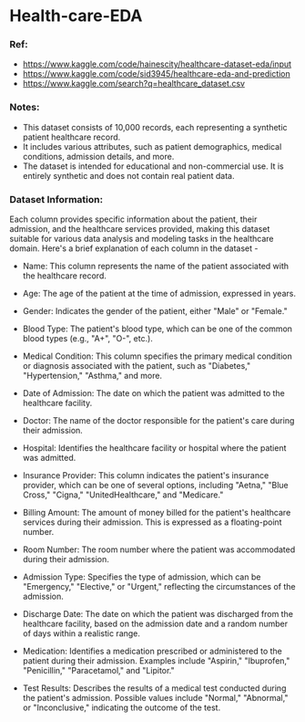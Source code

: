 # Health-care-EDA

### Ref: 
- https://www.kaggle.com/code/hainescity/healthcare-dataset-eda/input
- https://www.kaggle.com/code/sid3945/healthcare-eda-and-prediction
- https://www.kaggle.com/search?q=healthcare_dataset.csv

### Notes:
- This dataset consists of 10,000 records, each representing a synthetic patient healthcare record.
- It includes various attributes, such as patient demographics, medical conditions, admission details, and more.
- The dataset is intended for educational and non-commercial use. It is entirely synthetic and does not contain real patient data.

### Dataset Information:

Each column provides specific information about the patient, their admission, and the healthcare services provided, making this dataset suitable for various data analysis and modeling tasks in the healthcare domain. Here's a brief explanation of each column in the dataset -

- Name: This column represents the name of the patient associated with the healthcare record.

- Age: The age of the patient at the time of admission, expressed in years.

- Gender: Indicates the gender of the patient, either "Male" or "Female."

- Blood Type: The patient's blood type, which can be one of the common blood types (e.g., "A+", "O-", etc.).

- Medical Condition: This column specifies the primary medical condition or diagnosis associated with the patient, such as "Diabetes," "Hypertension," "Asthma," and more.

- Date of Admission: The date on which the patient was admitted to the healthcare facility.

- Doctor: The name of the doctor responsible for the patient's care during their admission.

- Hospital: Identifies the healthcare facility or hospital where the patient was admitted.

- Insurance Provider: This column indicates the patient's insurance provider, which can be one of several options, including "Aetna," "Blue Cross," "Cigna," "UnitedHealthcare," and "Medicare."

- Billing Amount: The amount of money billed for the patient's healthcare services during their admission. This is expressed as a floating-point number.

- Room Number: The room number where the patient was accommodated during their admission.

- Admission Type: Specifies the type of admission, which can be "Emergency," "Elective," or "Urgent," reflecting the circumstances of the admission.

- Discharge Date: The date on which the patient was discharged from the healthcare facility, based on the admission date and a random number of days within a realistic range.

- Medication: Identifies a medication prescribed or administered to the patient during their admission. Examples include "Aspirin," "Ibuprofen," "Penicillin," "Paracetamol," and "Lipitor."

- Test Results: Describes the results of a medical test conducted during the patient's admission. Possible values include "Normal," "Abnormal," or "Inconclusive," indicating the outcome of the test.
